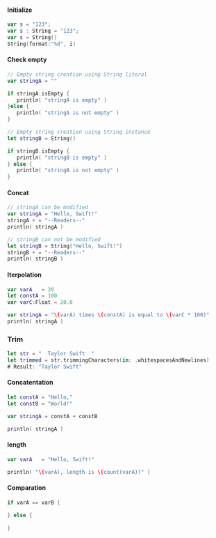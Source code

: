#### Initialize
```swift
var s = "123";
var s : String = "123";
var s = String()
String(format:"%d", i)
```

#### Check empty
```swift
// Empty string creation using String literal
var stringA = ""

if stringA.isEmpty {
   println( "stringA is empty" )
}else {
   println( "stringA is not empty" )
}

// Empty string creation using String instance
let stringB = String()

if stringB.isEmpty {
   println( "stringB is empty" )
} else {
   println( "stringB is not empty" )
}
```

#### Concat
```swift
// stringA can be modified
var stringA = "Hello, Swift!"
stringA + = "--Readers--"
println( stringA )

// stringB can not be modified
let stringB = String("Hello, Swift!")
stringB + = "--Readers--"
println( stringB )
```
#### Iterpolation 
```swift
var varA   = 20
let constA = 100
var varC:Float = 20.0

var stringA = "\(varA) times \(constA) is equal to \(varC * 100)"
println( stringA )
```

### Trim
```Swift
let str = "  Taylor Swift  "
let trimmed = str.trimmingCharacters(in: .whitespacesAndNewlines)
# Result: "Taylor Swift"
```
#### Concatentation
```swift
let constA = "Hello,"
let constB = "World!"

var stringA = constA + constB

println( stringA )
```

#### length
```swift
var varA   = "Hello, Swift!"

println( "\(varA), length is \(count(varA))" )
```

#### Comparation
```swift
if varA == varB {
	
} else {
	
}
```
